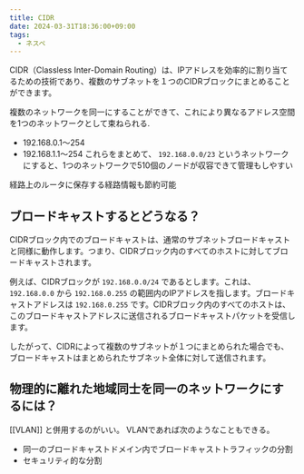 ```yaml
---
title: CIDR
date: 2024-03-31T18:36:00+09:00
tags:
  - ネスペ
---
```


CIDR（Classless Inter-Domain Routing）は、IPアドレスを効率的に割り当てるための技術であり、複数のサブネットを１つのCIDRブロックにまとめることができます。

複数のネットワークを同一にすることができて、これにより異なるアドレス空間を1つのネットワークとして束ねられる.

- 192.168.0.1～254
- 192.168.1.1～254
これらをまとめて、 `192.168.0.0/23` というネットワークにすると、1つのネットワークで510個のノードが収容できて管理もしやすい

経路上のルータに保存する経路情報も節約可能

## ブロードキャストするとどうなる？

CIDRブロック内でのブロードキャストは、通常のサブネットブロードキャストと同様に動作します。つまり、CIDRブロック内のすべてのホストに対してブロードキャストされます。

例えば、CIDRブロックが `192.168.0.0/24` であるとします。これは、`192.168.0.0` から `192.168.0.255` の範囲内のIPアドレスを指します。ブロードキャストアドレスは `192.168.0.255` です。CIDRブロック内のすべてのホストは、このブロードキャストアドレスに送信されるブロードキャストパケットを受信します。

したがって、CIDRによって複数のサブネットが１つにまとめられた場合でも、ブロードキャストはまとめられたサブネット全体に対して送信されます。

## 物理的に離れた地域同士を同一のネットワークにするには？

[[VLAN]] と併用するのがいい。
VLANであれば次のようなこともできる。

- 同一のブロードキャストドメイン内でブロードキャストトラフィックの分割
- セキュリティ的な分割

